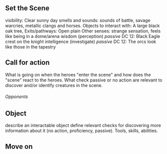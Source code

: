 ## Set the Scene 
visibility: Clear sunny day 
smells and sounds: sounds of battle, savage warcries, metallic clangs and horses.
Objects to interact with: A large black oak tree, 
Exits/pathways: Open plain
Other senses: strange sensation, feels like being in a dome/arena
wisdom (perception) *passive* DC 12: Black Eagle crest on the knight
intelligence (investigate) *passive* DC 12: The orcs look like those in the tapestry


## Call for action
What is going on when the heroes "enter the scene" and how does the "scene" react to the heroes.
What check passive or no action are relevant to discover and/or identify creatures in the scene.

###### Opponents


## Object 
describe an interactable object
define relevant checks for discovering more information about it (no action, proficiency, passive). Tools, skills, abilities.


## Move on
